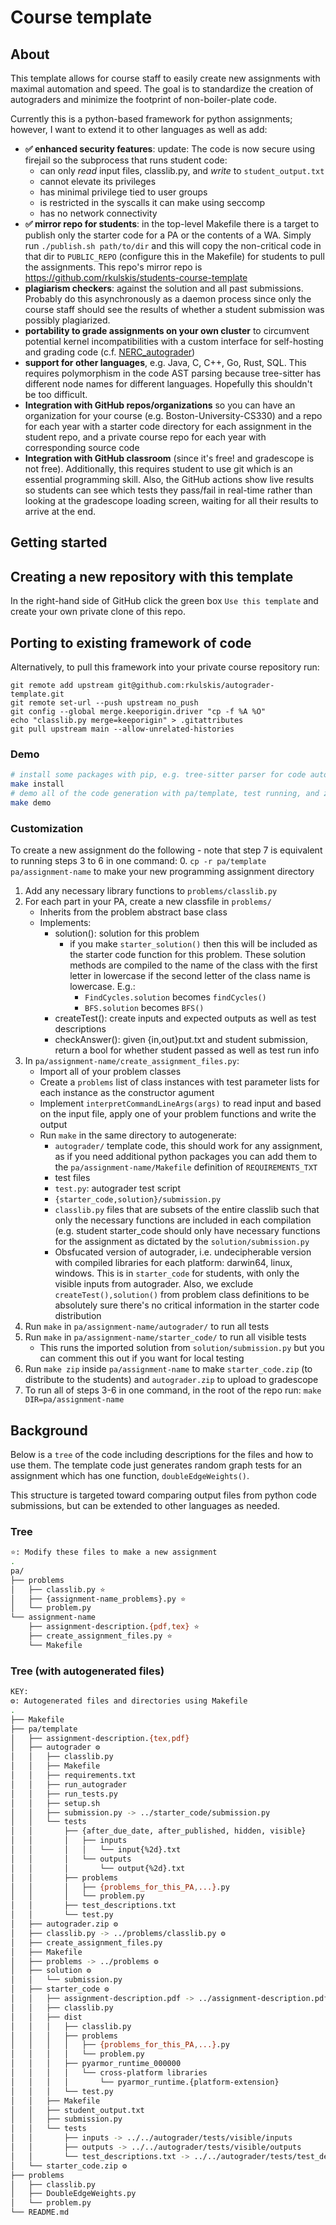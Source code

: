 # Course template

## About
This template allows for course staff to easily create new assignments with
maximal automation and speed. The goal is to standardize the creation of
autograders and minimize the footprint of non-boiler-plate code.

Currently this is a python-based framework for python assignments; however, I
want to extend it to other languages as well as add:
 * **✅ enhanced security features**: update: The code is now secure using
   firejail so the subprocess that runs student code:
   * can only *read* input files, classlib.py, and *write* to
     `student_output.txt`
   * cannot elevate its privileges
   * has minimal privilege tied to user groups
   * is restricted in the syscalls it can make using seccomp
   * has no network connectivity
 * **✅ mirror repo for students**: in the top-level Makefile there is a target
   to publish only the starter code for a PA or the contents of a WA. Simply run
   `./publish.sh path/to/dir` and this will copy the non-critical code in that
   dir to `PUBLIC_REPO` (configure this in the Makefile) for students to pull
   the assignments.  This repo's mirror repo is
   <https://github.com/rkulskis/students-course-template>
 * **plagiarism checkers**: against the solution and all past
 submissions. Probably do this asynchronously as a daemon process since only the
 course staff should see the results of whether a student submission was
 possibly plagiarized.
 * **portability to grade assignments on your own cluster** to circumvent
   potential kernel incompatibilities with a custom interface for self-hosting
   and grading code
   (c.f. [NERC_autograder](https://github.com/OpenOSOrg/NERCautograder))
 * **support for other languages**, e.g. Java, C, C++, Go, Rust, SQL. This
 requires polymorphism in the code AST parsing because tree-sitter has different
 node names for different languages. Hopefully this shouldn't be too difficult.
 * **Integration with GitHub repos/organizations** so you can have an
 organization for your course (e.g. Boston-University-CS330) and a repo for each
 year with a starter code directory for each assignment in the student repo, and
 a private course repo for each year with corresponding source code
 * **Integration with GitHub classroom** (since it's free! and gradescope is not
 free). Additionally, this requires student to use git which is an essential
 programming skill. Also, the GitHub actions show live results so students can
 see which tests they pass/fail in real-time rather than looking at the
 gradescope loading screen, waiting for all their results to arrive at the end.
 
 
## Getting started

## Creating a new repository with this template

In the right-hand side of GitHub click the green box `Use this template` and
create your own private clone of this repo.

## Porting to existing framework of code

Alternatively, to pull this framework into your private course
repository run:
```
git remote add upstream git@github.com:rkulskis/autograder-template.git
git remote set-url --push upstream no_push
git config --global merge.keeporigin.driver "cp -f %A %O"
echo "classlib.py merge=keeporigin" > .gitattributes
git pull upstream main --allow-unrelated-histories
```

### Demo
```bash
# install some packages with pip, e.g. tree-sitter parser for code autogeneration
make install 
# demo all of the code generation with pa/template, test running, and zipping
make demo
```

### Customization
To create a new assignment do the following - note that step 7 is equivalent to
running steps 3 to 6 in one command:
0. `cp -r pa/template pa/assignment-name` to make your new programming
assignment directory
1. Add any necessary library functions to `problems/classlib.py`
2. For each part in your PA, create a new classfile in `problems/`
   * Inherits from the problem abstract base class
   * Implements:
	 * solution(): solution for this problem
		 * if you make `starter_solution()` then this will be included as the
		 starter code function for this problem. These solution methods are
		 compiled to the name of the class with the first letter in lowercase if
		 the second letter of the class name is lowercase. E.g.:
			 * `FindCycles.solution` becomes `findCycles()`
			 * `BFS.solution` becomes `BFS()`
	 * createTest(): create inputs and expected outputs as well as test
	 descriptions
	 * checkAnswer(): given {in,out}put.txt and student submission, return a
	 bool for whether student passed as well as test run info
3. In `pa/assignment-name/create_assignment_files.py`:
   * Import all of your problem classes
   * Create a `problems` list of class instances with test parameter lists for
   each instance as the constructor agument
   * Implement `interpretCommandLineArgs(args)` to read input and based on the
   input file, apply one of your problem functions and write the output
   * Run `make` in the same directory to autogenerate:
	 * `autograder/` template code, this should work for any assignment, as if
	 you need additional python packages you can add them to the
	 `pa/assignment-name/Makefile` definition of `REQUIREMENTS_TXT`
	 * test files
	 * `test.py`: autograder test script
	 * `{starter_code,solution}/submission.py`
	 * `classlib.py` files that are subsets of the entire classlib such that
	 only the necessary functions are included in each compilation (e.g. student
	 starter_code should only have necessary functions for the assignment as
	 dictated by the `solution/submission.py`
	 * Obsfucated version of autograder, i.e. undecipherable version with
	 compiled libraries for each platform: darwin64, linux, windows. This is in
	 `starter_code` for students, with only the visible inputs from
	 autograder. Also, we exclude `createTest(),solution()` from problem class
	 definitions to be absolutely sure there's no critical information in the
	 starter code distribution
4. Run `make` in `pa/assignment-name/autograder/` to run all tests
5. Run `make` in `pa/assignment-name/starter_code/` to run all visible tests
   * This runs the imported solution from `solution/submission.py` but you can
   comment this out if you want for local testing
6. Run `make zip` inside `pa/assignment-name` to make `starter_code.zip` (to
distribute to the students) and `autograder.zip` to upload to gradescope
7. To run all of steps 3-6 in one command, in the root of the repo run: `make
DIR=pa/assignment-name`

## Background
Below is a `tree` of the code including descriptions for the files and how to
use them. The template code just generates random graph tests for an assignment
which has one function, `doubleEdgeWeights()`.

This structure is targeted toward comparing output files from python code
submissions, but can be extended to other languages as needed.
 
### Tree
```bash
⭐: Modify these files to make a new assignment
.
pa/
├── problems
│   ├── classlib.py ⭐
│   ├── {assignment-name_problems}.py ⭐
│   └── problem.py
└── assignment-name
    ├── assignment-description.{pdf,tex} ⭐
    ├── create_assignment_files.py ⭐
    └── Makefile
```
### Tree (with autogenerated files)
```bash
KEY:
⚙️: Autogenerated files and directories using Makefile
.
├── Makefile
├── pa/template
│   ├── assignment-description.{tex,pdf}
│   ├── autograder ⚙️
│   │   ├── classlib.py
│   │   ├── Makefile
│   │   ├── requirements.txt
│   │   ├── run_autograder
│   │   ├── run_tests.py
│   │   ├── setup.sh
│   │   ├── submission.py -> ../starter_code/submission.py
│   │   └── tests
│   │       ├── {after_due_date, after_published, hidden, visible}
│   │       │   ├── inputs
│   │       │   │   └── input{%2d}.txt
│   │       │   └── outputs
│   │       │       └── output{%2d}.txt
│   │       ├── problems
│   │       │   ├── {problems_for_this_PA,...}.py
│   │       │   └── problem.py
│   │       ├── test_descriptions.txt
│   │       └── test.py
│   ├── autograder.zip ⚙️
│   ├── classlib.py -> ../problems/classlib.py ⚙️
│   ├── create_assignment_files.py
│   ├── Makefile
│   ├── problems -> ../problems ⚙️
│   ├── solution ⚙️
│   │   └── submission.py
│   ├── starter_code ⚙️
│   │   ├── assignment-description.pdf -> ../assignment-description.pdf
│   │   ├── classlib.py
│   │   ├── dist
│   │   │   ├── classlib.py
│   │   │   ├── problems
│   │   │   │   ├── {problems_for_this_PA,...}.py
│   │   │   │   └── problem.py
│   │   │   ├── pyarmor_runtime_000000
│   │   │   │   └── cross-platform libraries
│   │   │   │       └── pyarmor_runtime.{platform-extension}
│   │   │   └── test.py
│   │   ├── Makefile
│   │   ├── student_output.txt
│   │   ├── submission.py
│   │   └── tests
│   │       ├── inputs -> ../../autograder/tests/visible/inputs
│   │       ├── outputs -> ../../autograder/tests/visible/outputs
│   │       └── test_descriptions.txt -> ../../autograder/tests/test_descriptions.txt
│   └── starter_code.zip ⚙️
├── problems
│   ├── classlib.py
│   ├── DoubleEdgeWeights.py
│   └── problem.py
└── README.md
```
